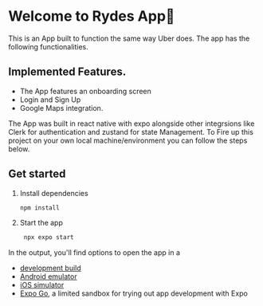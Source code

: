 # Welcome to Rydes App👋




This is an App built to function the same way Uber does. The app has the following functionalities.

## Implemented Features.

- The App features an onboarding screen
- Login and Sign Up
- Google Maps integration.

The App was built in react native with expo alongside other integrsions like Clerk for authentication and zustand for state Management. To Fire up this project on your own local machine/environment you can follow the steps below.

## Get started

1. Install dependencies

   ```bash
   npm install
   ```

2. Start the app

   ```bash
    npx expo start
   ```

In the output, you'll find options to open the app in a

- [development build](https://docs.expo.dev/develop/development-builds/introduction/)
- [Android emulator](https://docs.expo.dev/workflow/android-studio-emulator/)
- [iOS simulator](https://docs.expo.dev/workflow/ios-simulator/)
- [Expo Go](https://expo.dev/go), a limited sandbox for trying out app development with Expo


